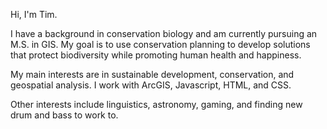 Hi, I'm Tim. 

I have a background in conservation biology and am currently pursuing an M.S. in GIS. 
My goal is to use conservation planning to develop solutions that protect biodiversity while promoting human health and happiness. 

My main interests are in sustainable development, conservation, and geospatial analysis. I work with ArcGIS, Javascript, HTML, and CSS.

Other interests include linguistics, astronomy, gaming, and finding new drum and bass to work to. 

<!---
YorhaBlue/YorhaBlue is a ✨ special ✨ repository because its `README.md` (this file) appears on your GitHub profile.
You can click the Preview link to take a look at your changes.
--->
